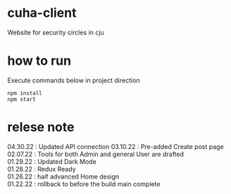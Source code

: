 # cuha-client
Website for security circles in cju

# how to run
Execute commands below in project direction
```` 
npm install
npm start
````

# relese note
04.30.22 : Updated API connection
03.10.22 : Pre-added Create post page</br>
02.07.22 : Tools for both Admin and general User are drafted</br>
01.29.22 : Updated Dark Mode</br>
01.28.22 : Redux Ready</br>
01.26.22 : half advanced Home design</br>
01.22.22 : rollback to before the build main complete
 
